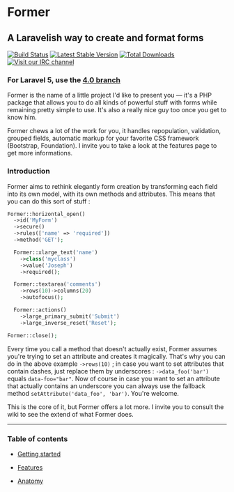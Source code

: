# Former
## A Laravelish way to create and format forms

[![Build Status](http://img.shields.io/travis/formers/former.svg?style=flat)](https://travis-ci.org/formers/former)
[![Latest Stable Version](http://img.shields.io/packagist/v/anahkiasen/former.svg?style=flat)](https://packagist.org/packages/anahkiasen/former)
[![Total Downloads](http://img.shields.io/packagist/dt/anahkiasen/former.svg?style=flat)](https://packagist.org/packages/anahkiasen/former)
[![Visit our IRC channel](https://kiwiirc.com/buttons/chat.freenode.net/former.png)](https://kiwiirc.com/client/chat.freenode.net/#former)

### For Laravel 5, use the [4.0 branch](https://github.com/formers/former/tree/4.0)

Former is the name of a little project I'd like to present you — it's a PHP package that allows you to do all kinds of powerful stuff with forms while remaining pretty simple to use. It's also a really nice guy too once you get to know him.

Former chews a lot of the work for you, it handles repopulation, validation, grouped fields, automatic markup for your favorite CSS framework (Bootstrap, Foundation). I invite you to take a look at the features page to get more informations.

### Introduction

Former aims to rethink elegantly form creation by transforming each field into its own model, with its own methods and attributes. This means that you can do this sort of stuff :

```php
Former::horizontal_open()
  ->id('MyForm')
  ->secure()
  ->rules(['name' => 'required'])
  ->method('GET');

  Former::xlarge_text('name')
    ->class('myclass')
    ->value('Joseph')
    ->required();

  Former::textarea('comments')
    ->rows(10)->columns(20)
    ->autofocus();

  Former::actions()
    ->large_primary_submit('Submit')
    ->large_inverse_reset('Reset');

Former::close();
```

Every time you call a method that doesn't actually exist, Former assumes you're trying to set an attribute and creates it magically. That's why you can do in the above example `->rows(10)` ; in case you want to set attributes that contain dashes, just replace them by underscores : `->data_foo('bar')` equals `data-foo="bar"`.
Now of course in case you want to set an attribute that actually contains an underscore you can always use the fallback method `setAttribute('data_foo', 'bar')`. You're welcome.

This is the core of it, but Former offers a lot more. I invite you to consult the wiki to see the extend of what Former does.

-----

### Table of contents

- [Getting started][]
- [Features][]
- [Anatomy][]

  [Anatomy]: https://github.com/formers/former/wiki/Anatomy
  [Features]: https://github.com/formers/former/wiki/Features
  [Getting started]: https://github.com/formers/former/wiki/Getting-started
